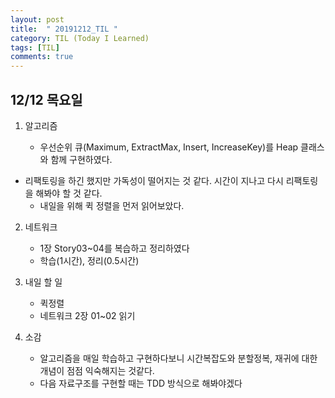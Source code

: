 ```yaml
---
layout: post
title:  " 20191212_TIL "
category: TIL (Today I Learned)
tags: [TIL]
comments: true
---
```




## 12/12 목요일



1. 알고리즘

   - 우선순위 큐(Maximum, ExtractMax, Insert, IncreaseKey)를 Heap 클래스와 함께 구현하였다.
- 리팩토링을 하긴 했지만 가독성이 떨어지는 것 같다. 시간이 지나고 다시 리팩토링을 해봐야 할 것 같다.
   - 내일을 위해 퀵 정렬을 먼저 읽어보았다.

   

2. 네트워크

   - 1장 Story03~04를 복습하고 정리하였다
   - 학습(1시간), 정리(0.5시간)

   

3. 내일 할 일

   - 퀵정렬 
   - 네트워크 2장 01~02 읽기



4. 소감

   - 알고리즘을 매일 학습하고 구현하다보니 시간복잡도와 분할정복, 재귀에 대한 개념이 점점 익숙해지는 것같다.
   - 다음 자료구조를 구현할 때는 TDD 방식으로 해봐야겠다

   